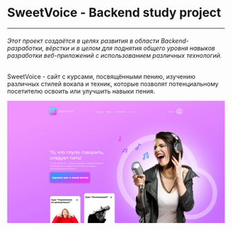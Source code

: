 # SweetVoice - Backend study project
***

###### Этот проект создаётся в целях развития в области Backend-разработки, вёрстки и в целом для поднятия общего уровня навыков разработки веб-приложений с использованием различных технологий.

SweetVoice - сайт с курсами, посвящёнными пению, изучению различных стилей вокала и техник, которые позволят потенциальному посетителю освоить или улучшить навыки пения.

![main-screen](main-screen.jpg "Главный экран")